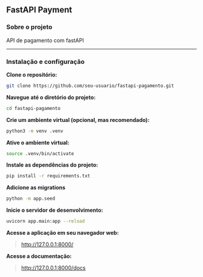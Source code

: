## FastAPI Payment

### Sobre o projeto

API de pagamento com fastAPI

---

### Instalação e configuração

**Clone o repositório:**
```bash
git clone https://github.com/seu-usuario/fastapi-pagamento.git
```

**Navegue até o diretório do projeto:**
```bash
cd fastapi-pagamento
```

**Crie um ambiente virtual (opcional, mas recomendado):**
```bash
python3 -m venv .venv
```

**Ative o ambiente virtual:**
```bash
source .venv/bin/activate
```

**Instale as dependências do projeto:**
```bash
pip install -r requirements.txt
```

**Adicione as migrations**
```bash
python -m app.seed
```

**Inicie o servidor de desenvolvimento:**
```bash
uvicorn app.main:app --reload
```

**Acesse a aplicação em seu navegador web:**
> http://127.0.0.1:8000/

**Acesse a documentação:**
> http://127.0.0.1:8000/docs
